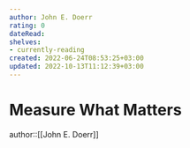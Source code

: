 ```yaml
---
author: John E. Doerr
rating: 0
dateRead: 
shelves: 
- currently-reading
created: 2022-06-24T08:53:25+03:00
updated: 2022-10-13T11:12:39+03:00
---
```

# Measure What Matters

author::[[John E. Doerr]]